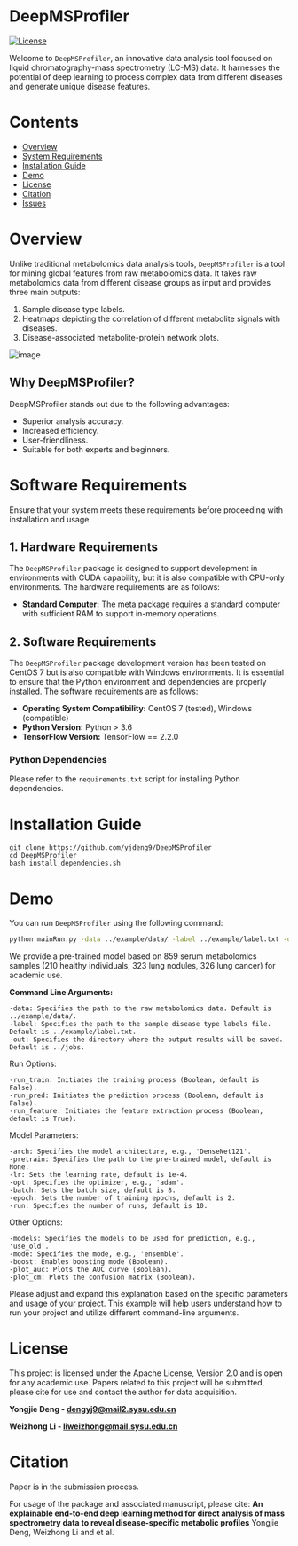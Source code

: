 
# DeepMSProfiler

[![License](https://img.shields.io/badge/License-Apache%202.0-blue.svg)](https://opensource.org/licenses/Apache-2.0)

Welcome to ``DeepMSProfiler``, an innovative data analysis tool focused on liquid chromatography-mass spectrometry (LC-MS) data. It harnesses the potential of deep learning to process complex data from different diseases and generate unique disease features.

# Contents
- [Overview](#overview)
- [System Requirements](#system-requirements)
- [Installation Guide](#Installation-guide)
- [Demo](#Demo)
- [License](#license)
- [Citation](#Citation)
- [Issues](https://github.com/yjdeng9/DeepMSProfiler/issues)

  
# Overview

Unlike traditional metabolomics data analysis tools, ``DeepMSProfiler`` is a tool for mining global features from raw metabolomics data. It takes raw metabolomics data from different disease groups as input and provides three main outputs:
1. Sample disease type labels.
2. Heatmaps depicting the correlation of different metabolite signals with diseases.
3. Disease-associated metabolite-protein network plots.

![image](https://github.com/yjdeng9/DeepMSProfiler/assets/130525414/1ce3d2e8-60eb-40bf-afa8-ffb5dddb6b25)



## Why DeepMSProfiler?

DeepMSProfiler stands out due to the following advantages:
- Superior analysis accuracy.
- Increased efficiency.
- User-friendliness.
- Suitable for both experts and beginners.



# Software Requirements

Ensure that your system meets these requirements before proceeding with installation and usage.

## 1. Hardware Requirements

The ``DeepMSProfiler`` package is designed to support development in environments with CUDA capability, but it is also compatible with CPU-only environments. The hardware requirements are as follows:

- **Standard Computer:** The meta package requires a standard computer with sufficient RAM to support in-memory operations.

## 2. Software Requirements

The ``DeepMSProfiler`` package development version has been tested on CentOS 7 but is also compatible with Windows environments. It is essential to ensure that the Python environment and dependencies are properly installed. The software requirements are as follows:

- **Operating System Compatibility:** CentOS 7 (tested), Windows (compatible)
- **Python Version:** Python > 3.6
- **TensorFlow Version:** TensorFlow == 2.2.0

### Python Dependencies

Please refer to the `requirements.txt` script for installing Python dependencies.


# Installation Guide

```
git clone https://github.com/yjdeng9/DeepMSProfiler
cd DeepMSProfiler
bash install_dependencies.sh

```

# Demo
   

You can run ``DeepMSProfiler`` using the following command:

```bash
python mainRun.py -data ../example/data/ -label ../example/label.txt -out ../jobs -run_train -run_pred -run_feature
```
We provide a pre-trained model based on 859 serum metabolomics samples (210 healthy individuals, 323 lung nodules, 326 lung cancer) for academic use.

**Command Line Arguments:**

    -data: Specifies the path to the raw metabolomics data. Default is ../example/data/.
    -label: Specifies the path to the sample disease type labels file. Default is ../example/label.txt.
    -out: Specifies the directory where the output results will be saved. Default is ../jobs.

Run Options:

    -run_train: Initiates the training process (Boolean, default is False).
    -run_pred: Initiates the prediction process (Boolean, default is False).
    -run_feature: Initiates the feature extraction process (Boolean, default is True).

Model Parameters:

    -arch: Specifies the model architecture, e.g., 'DenseNet121'.
    -pretrain: Specifies the path to the pre-trained model, default is None.
    -lr: Sets the learning rate, default is 1e-4.
    -opt: Specifies the optimizer, e.g., 'adam'.
    -batch: Sets the batch size, default is 8.
    -epoch: Sets the number of training epochs, default is 2.
    -run: Specifies the number of runs, default is 10.

Other Options:

    -models: Specifies the models to be used for prediction, e.g., 'use_old'.
    -mode: Specifies the mode, e.g., 'ensemble'.
    -boost: Enables boosting mode (Boolean).
    -plot_auc: Plots the AUC curve (Boolean).
    -plot_cm: Plots the confusion matrix (Boolean).

Please adjust and expand this explanation based on the specific parameters and usage of your project. This example will help users understand how to run your project and utilize different command-line arguments.



# License

This project is licensed under the Apache License, Version 2.0 and is open for any academic use. Papers related to this project will be submitted, please cite for use and contact the author for data acquisition.

**Yongjie Deng - dengyj9@mail2.sysu.edu.cn**

**Weizhong Li - liweizhong@mail.sysu.edu.cn**



# Citation

Paper is in the submission process.

For usage of the package and associated manuscript, please cite: **An explainable end-to-end deep learning method for direct analysis of mass spectrometry data to reveal disease-specific metabolic profiles** Yongjie Deng, Weizhong Li and et al.





